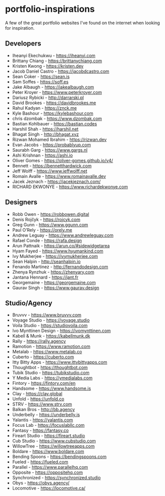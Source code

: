 # portfolio-inspirations
A few of the great portfolio websites I've found on the internet when looking for inspiration. 

## Developers
+ Iheanyi Ekechukwu - https://iheanyi.com
+ Brittany Chiang - https://brittanychiang.com
+ Kristen Kwong - https://kristen.dev
+ Jacob Daniel Castro - https://jacobdcastro.com
+ Sean Coker - https://sean.is
+ Sam Soffes - https://soff.es
+ Jake Albaugh - https://jakealbaugh.com
+ Peter Kroyer - https://www.peterkroyer.com
+ Dariusz Rybicki - http://darrarski.pl
+ David Brookes - https://davidbrookes.me
+ Rahul Kadyan - https://znck.me
+ Kyle Bashour - https://kylebashour.com
+ chris dzombak - https://www.dzombak.com
+ Bastian Kohlbauer - https://bastian.codes
+ Harshil Shah - https://harshil.net
+ Bhagat Singh - http://bhagat.xyz
+ Rizwan Mohamed Ibrahim - https://rizwan.dev
+ Evan Jacobs - https://probablyup.com
+ Saurabh Garg - https://www.gargs.nl
+ Ashi Krishnan - https://ashi.io
+ Oliver Gomes - https://oliver-gomes.github.io/v4/
+ Bennett - https://bennetthardwick.com
+ Jeff Wolff - https://www.jeffwolff.net
+ Romain Avalle - https://www.romainavalle.dev 
+ Jacek Jeznach - https://jacekjeznach.com/
+ RICHARD EKWONYE - https://www.richardekwonye.com

## Designers
+ Robb Owen - https://robbowen.digital
+ Denis Rojčyk - https://rojcyk.com
+ Greg Gunn - https://www.ggunn.com
+ Paul O’Rely - https://orely.me
+ Andrew Leguay - https://www.andrewleguay.com
+ Rafael Conde - https://rafa.design
+ Arun Pattnaik - https://arun.co/#sidewidgetarea
+ Hyam Fayed - https://www.hyumankind.com
+ Ivy Mukherjee - https://ivymukherjee.com
+ Sean Halpin - http://seanhalpin.io
+ Fenando Martinez - http://fernandodesign.com
+ Zhenya Rynzhuk - https://zhenyary.com
+ Jantana Hennard - https://jant.fr
+ Georgemaine - https://georgemaine.com
+ Gaurav Singh - https://www.gaurav.design

## Studio/Agency
+ Bruvvv - https://www.bruvvv.com 
+ Voyage Studio - https://voyage.studio
+ Voila Studio - https://studiovoila.com
+ Ivo Mynttinen Design - https://ivomynttinen.com
+ Kabell & Munk - https://kabellmunk.dk
+ Rally - https://rally.agency
+ Ramotion - https://www.ramotion.com
+ Metalab - https://www.metalab.co
+ Cuberto - https://cuberto.com
+ Itty Bitty Apps - https://www.ittybittyapps.com
+ Thoughtbot - https://thoughtbot.com
+ Tubik Studio - https://tubikstudio.com
+ Y Media Labs - https://ymedialabs.com
+ Fintory - https://fintory.com/en
+ Handsome - https://www.handsome.is
+ Clay - https://clay.global
+ Unfold - https://unfold.co
+ STRV - https://www.strv.com
+ Balkan Bros - http://bb.agency
+ Underbelly - https://underbelly.is
+ Yalantis - https://yalantis.com
+ Focus Lab - https://focuslabllc.com
+ Fantasy - https://fantasy.co
+ Fireart Studio - https://fireart.studio
+ Cub Studio - https://www.cubstudio.com
+ WillowTree - https://willowtreeapps.com 
+ Boldare - https://www.boldare.com
+ Bending Spoons - https://bendingspoons.com
+ Fueled - https://fueled.com
+ Parallel - https://www.parallelhq.com
+ Opposite - https://oppositehq.com 
+ Synchronized - https://synchronized.studio
+ Obys - https://obys.agency/
+ Locomotive - https://locomotive.ca/
